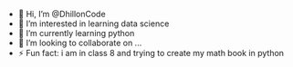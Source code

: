 - 👋 Hi, I’m @DhillonCode
- 👀 I’m interested in learning  data science
- 🌱 I’m currently learning python
- 💞️ I’m looking to collaborate on ...
- ⚡ Fun fact: i am in class 8 and trying to create my math book in python 

<!---
DhillonCode/DhillonCode is a ✨ special ✨ repository because its `README.md` (this file) appears on your GitHub profile.
You can click the Preview link to take a look at your changes.
--->
